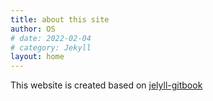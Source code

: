 ```yaml
---
title: about this site
author: OS
# date: 2022-02-04
# category: Jekyll
layout: home
---
```


This website is created based on [jelyll-gitbook](https://github.com/sighingnow/jekyll-gitbook)
